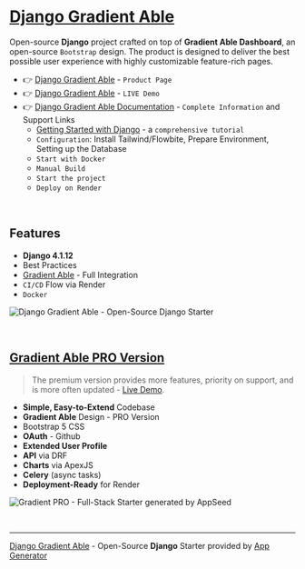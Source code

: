 
# [Django Gradient Able](https://app-generator.dev/product/gradient-able/django/)

Open-source **Django** project crafted on top of **Gradient Able Dashboard**, an open-source `Bootstrap` design.
The product is designed to deliver the best possible user experience with highly customizable feature-rich pages. 

- 👉 [Django Gradient Able](https://app-generator.dev/product/gradient-able-pro/django/) - `Product Page`
- 👉 [Django Gradient Able](https://django-gradient-pro.onrender.com/) - `LIVE Demo` 
- 👉 [Django Gradient Able Documentation](https://app-generator.dev/docs/products/django/gradient-able-pro/index.html) - `Complete Information` and Support Links
  - [Getting Started with Django](https://app-generator.dev/docs/technologies/django/index.html) - a `comprehensive tutorial`
  - `Configuration`: Install Tailwind/Flowbite, Prepare Environment, Setting up the Database 
  - `Start with Docker`
  - `Manual Build`
  - `Start the project`
  - `Deploy on Render`

<br />

## Features

- **Django 4.1.12**
- Best Practices
- [Gradient Able](https://app-generator.dev/docs/templates/bootstrap/gradient-able.html) - Full Integration 
- `CI/CD` Flow via Render 
- `Docker`

![Django Gradient Able - Open-Source Django Starter](https://user-images.githubusercontent.com/51070104/171583187-c4ca1bef-b535-458e-9250-8d62ba1f5b30.png)

<br />

## [Gradient Able PRO Version](https://app-generator.dev/product/gradient-able-pro/django/)

> The premium version provides more features, priority on support, and is more often updated - [Live Demo](https://django-gradient-pro.onrender.com/).

- **Simple, Easy-to-Extend** Codebase
- **Gradient Able** Design - PRO Version
- Bootstrap 5 CSS
- **OAuth** - Github
- **Extended User Profile**
- **API** via DRF 
- **Charts** via ApexJS 
- **Celery** (async tasks)
- **Deployment-Ready** for Render 

![Gradient PRO - Full-Stack Starter generated by AppSeed](https://user-images.githubusercontent.com/51070104/216759901-7b3a6c50-b224-4ae2-922c-3cb4648a5802.png)

<br />

---
[Django Gradient Able](https://app-generator.dev/product/gradient-able/django/) - Open-Source **Django** Starter provided by [App Generator](https://app-generator.dev)
